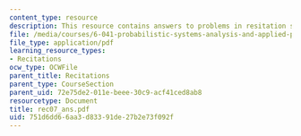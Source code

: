 ```yaml
---
content_type: resource
description: This resource contains answers to problems in resitation seven.
file: /media/courses/6-041-probabilistic-systems-analysis-and-applied-probability-spring-2006/751d6dd66aa3d83391de27b2e73f092f_rec07_ans.pdf
file_type: application/pdf
learning_resource_types:
- Recitations
ocw_type: OCWFile
parent_title: Recitations
parent_type: CourseSection
parent_uid: 72e75de2-011e-beee-30c9-acf41ced8ab8
resourcetype: Document
title: rec07_ans.pdf
uid: 751d6dd6-6aa3-d833-91de-27b2e73f092f
---
```

